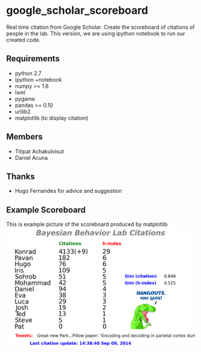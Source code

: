 google_scholar_scoreboard
=========================

Real time citation from Google Scholar. Create the scoreboard of citations of people in the lab.
This version, we are using ipython notebook to run our created code.

Requirements
---------
- python 2.7
- ipython +notebook
- numpy >= 1.6
- lxml
- pygame 
- pandas >= 0.10
- urllib2
- matplotlib (to display citation)


Members
---------
- Titipat Achakulvisut
- Daniel Acuna

Thanks
---------
- Hugo Fernandes for advice and suggestion

Example Scoreboard
---------
This is example picture of the scoreboard produced by matplotlib
![Alt text](https://github.com/titipata/google_scholar_scoreboard/blob/master/scoreboard_example.png "Example")

